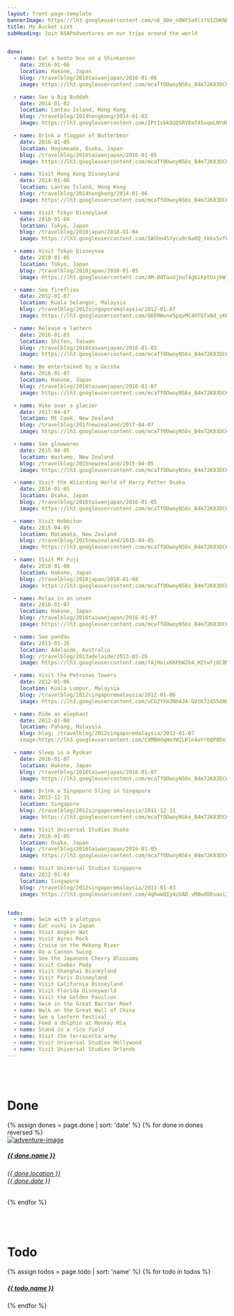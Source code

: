 ```yaml
---
layout: front-page-template
bannerImage: https://lh3.googleusercontent.com/n6_Q0e_n0WtSa9lz7VI2bKNBq7-acsUimYI_Tsz30y5_4S0yICQRhZkec8cOFb01Et1zdzaeL4Skbak3jmommtnTYAFu21ZMY9XBs1qydKSm8PZw5BRu3sU1L1_3hvPsbMfYO8tXHQ
title: My Bucket List
subHeading: Join ASAPadventures on our trips around the world


done:
  - name: Eat a bento box on a Shinkansen
    date: 2016-01-06
    location: Hakone, Japan
    blog: /travelblog/2016taiwanjapan/2016-01-06
    image: https://lh3.googleusercontent.com/mcaTfOOwoyNS6s_B4m72K83DC6xz_1kMDBkSyvFmqY5Fril4facF6jqI-kejRxzXdNH3x1EVDtiJRkSWzMGHenCfk2UWO1w5JREfBkAfSb7vZrpD7TsgPDVXeEFj3Iskhz5X_w

  - name: See a Big Buddah
    date: 2014-01-02
    location: Lantau Island, Hong Kong
    blog: /travelblog/2014hongkong/2014-01-02
    image: https://lh3.googleusercontent.com/IPtIsbkOGQSRVEmT45xqeLNYdDsUtAZyu67rDWlId21CyPoJRTSx2-w5tDmq__Qi0s039GFUfkwl4zLsoaA_x1-nvZ9FpzbrDEd__E2QDavHlagYZkrOWWiAdFwZYGSCztinAqLxfA

  - name: Drink a flaggon of Butterbear
    date: 2016-01-05
    location: Hogsmeade, Osaka, Japan
    blog: /travelblog/2016taiwanjapan/2016-01-05
    image: https://lh3.googleusercontent.com/mcaTfOOwoyNS6s_B4m72K83DC6xz_1kMDBkSyvFmqY5Fril4facF6jqI-kejRxzXdNH3x1EVDtiJRkSWzMGHenCfk2UWO1w5JREfBkAfSb7vZrpD7TsgPDVXeEFj3Iskhz5X_w

  - name: Visit Hong Kong Disneyland
    date: 2014-01-06
    location: Lantau Island, Hong Kong
    blog: /travelblog/2014hongkong/2014-01-06
    image: https://lh3.googleusercontent.com/mcaTfOOwoyNS6s_B4m72K83DC6xz_1kMDBkSyvFmqY5Fril4facF6jqI-kejRxzXdNH3x1EVDtiJRkSWzMGHenCfk2UWO1w5JREfBkAfSb7vZrpD7TsgPDVXeEFj3Iskhz5X_w

  - name: Visit Tokyo Disneyland
    date: 2010-01-04
    location: Tokyo, Japan
    blog: /travelblog/2010japan/2010-01-04
    image: https://lh3.googleusercontent.com/5AShn4SYycu9r8a0Q_tkkx5vf60sfuMkJvmsi8u8gz69iHq7MAW8odw1k-4szYiqZUagGjOqgT8fhM-knJnrNeuJ_H_5hOoOsBXhdD7BfENqQ0EJIZjfHU6krkSGc15Mf5z9OQ

  - name: Visit Tokyo Disneysea
    date: 2010-01-05
    location: Tokyo, Japan
    blog: /travelblog/2010japan/2010-01-05
    image: https://lh3.googleusercontent.com/4M-8dTauUjhuT4g6ikptUxjkWjbyCIGy8c6okksbVZCb9NCpd8nn7HcF6sAHQbgjhWMRp0sCQdFunYElwUbs4NtDLuYaLESxJwMvmzRXx-Qa8JpbzPaGVhm-0VIs4ypmRah7lA

  - name: See fireflies
    date: 2012-01-07
    location: Kuala Selangor, Malaysia
    blog: /travelblog/2012singaporemalaysia/2012-01-07
    image: https://lh3.googleusercontent.com/Q6ERWvne5pqvMC4HTUTxNd_yK6Mi53uywRzz-8BU-s_SsegdQi7Q_3W6m1JalJku_9PR1Zn8L84qU_7IAU-BS5QXBdV55mcjRv6M0jshBE6IgVb981vhs6Df3LLIogz5dvCQHgLfog

  - name: Release a lantern
    date: 2016-01-03
    location: Shifen, Taiwan
    blog: /travelblog/2016taiwanjapan/2016-01-03
    image: https://lh3.googleusercontent.com/mcaTfOOwoyNS6s_B4m72K83DC6xz_1kMDBkSyvFmqY5Fril4facF6jqI-kejRxzXdNH3x1EVDtiJRkSWzMGHenCfk2UWO1w5JREfBkAfSb7vZrpD7TsgPDVXeEFj3Iskhz5X_w

  - name: Be entertained by a Geisha
    date: 2016-01-07
    location: Hakone, Japan
    blog: /travelblog/2016taiwanjapan/2016-01-07
    image: https://lh3.googleusercontent.com/mcaTfOOwoyNS6s_B4m72K83DC6xz_1kMDBkSyvFmqY5Fril4facF6jqI-kejRxzXdNH3x1EVDtiJRkSWzMGHenCfk2UWO1w5JREfBkAfSb7vZrpD7TsgPDVXeEFj3Iskhz5X_w

  - name: Hike over a glacier
    date: 2017-04-07
    location: Mt Cook, New Zealand
    blog: /travelblog/2017newzealand/2017-04-07
    image: https://lh3.googleusercontent.com/mcaTfOOwoyNS6s_B4m72K83DC6xz_1kMDBkSyvFmqY5Fril4facF6jqI-kejRxzXdNH3x1EVDtiJRkSWzMGHenCfk2UWO1w5JREfBkAfSb7vZrpD7TsgPDVXeEFj3Iskhz5X_w

  - name: See glowworms
    date: 2015-04-05
    location: Waitamo, New Zealand
    blog: /travelblog/2015newzealand/2015-04-05
    image: https://lh3.googleusercontent.com/mcaTfOOwoyNS6s_B4m72K83DC6xz_1kMDBkSyvFmqY5Fril4facF6jqI-kejRxzXdNH3x1EVDtiJRkSWzMGHenCfk2UWO1w5JREfBkAfSb7vZrpD7TsgPDVXeEFj3Iskhz5X_w

  - name: Visit the Wizarding World of Harry Potter Osaka
    date: 2016-01-05
    location: Osaka, Japan
    blog: /travelblog/2016taiwanjapan/2016-01-05
    image: https://lh3.googleusercontent.com/mcaTfOOwoyNS6s_B4m72K83DC6xz_1kMDBkSyvFmqY5Fril4facF6jqI-kejRxzXdNH3x1EVDtiJRkSWzMGHenCfk2UWO1w5JREfBkAfSb7vZrpD7TsgPDVXeEFj3Iskhz5X_w

  - name: Visit Hobbiton
    date: 2015-04-05
    location: Matamata, New Zealand
    blog: /travelblog/2015newzealand/2015-04-05
    image: https://lh3.googleusercontent.com/mcaTfOOwoyNS6s_B4m72K83DC6xz_1kMDBkSyvFmqY5Fril4facF6jqI-kejRxzXdNH3x1EVDtiJRkSWzMGHenCfk2UWO1w5JREfBkAfSb7vZrpD7TsgPDVXeEFj3Iskhz5X_w

  - name: Visit Mt Fuji
    date: 2010-01-08
    location: Hakone, Japan
    blog: /travelblog/2010japan/2010-01-08
    image: https://lh3.googleusercontent.com/mcaTfOOwoyNS6s_B4m72K83DC6xz_1kMDBkSyvFmqY5Fril4facF6jqI-kejRxzXdNH3x1EVDtiJRkSWzMGHenCfk2UWO1w5JREfBkAfSb7vZrpD7TsgPDVXeEFj3Iskhz5X_w

  - name: Relax in an onsen
    date: 2016-01-07
    location: Hakone, Japan
    blog: /travelblog/2016taiwanjapan/2016-01-07
    image: https://lh3.googleusercontent.com/mcaTfOOwoyNS6s_B4m72K83DC6xz_1kMDBkSyvFmqY5Fril4facF6jqI-kejRxzXdNH3x1EVDtiJRkSWzMGHenCfk2UWO1w5JREfBkAfSb7vZrpD7TsgPDVXeEFj3Iskhz5X_w

  - name: See pandas
    date: 2013-03-26
    location: Adelaide, Australia
    blog: /travelblog/2013adelaide/2013-03-26
    image: https://lh3.googleusercontent.com/fAjHoixKKPbWJb4_HZtwfj8C8McNPVORF1fgwCBfJuA0x2f-qKl4qcZobmUozX2NC9ekAohICY8mvhCj9_5EzAVrjFDrsqV7TKDbO9VDQdH5mPHdORhHjuG6UmmNK4SdrkYA2LhYFA

  - name: Visit the Petronas Towers
    date: 2012-01-06
    location: Kuala Lumpur, Malaysia
    blog: /travelblog/2012singaporemalaysia/2012-01-06
    image: https://lh3.googleusercontent.com/vCbZYFm3NhAJA-GVtK7z455dARubPGGjkwoUQTanhYzGtwkkUHL03qJ9qo52gv2aj8Ee4Y343xDczEljsJAe55ZSawhoQLJlRG63N4eclzUsEhwLnvVTLcdx8BQM4jRIt6bSdyNvmg

  - name: Ride an elephant
    date: 2012-01-08
    location: Pahang, Malaysia
    blog: blog: /travelblog/2012singaporemalaysia/2012-01-07
    image:https://lh3.googleusercontent.com/CXMBHdqHnYW2LKln4aYrbQP8Dn7ia_muc30LZMbfXww-6OcMBL-9u0PVE9eqSDioVa0jLLEshvcyFQ-Xc897Fz_S6WBr_3rWahefSrRLd74dDR2PavGaSTEfBz0NSpeVoN3Mdjgjng

  - name: Sleep in a Ryokan
    date: 2016-01-07
    location: Hakone, Japan
    blog: /travelblog/2016taiwanjapan/2016-01-07
    image: https://lh3.googleusercontent.com/mcaTfOOwoyNS6s_B4m72K83DC6xz_1kMDBkSyvFmqY5Fril4facF6jqI-kejRxzXdNH3x1EVDtiJRkSWzMGHenCfk2UWO1w5JREfBkAfSb7vZrpD7TsgPDVXeEFj3Iskhz5X_w

  - name: Drink a Singapore Sling in Singapore
    date: 2011-12-31
    location: Singapore
    blog: /travelblog/2012singaporemalaysia/2011-12-31
    image: https://lh3.googleusercontent.com/mcaTfOOwoyNS6s_B4m72K83DC6xz_1kMDBkSyvFmqY5Fril4facF6jqI-kejRxzXdNH3x1EVDtiJRkSWzMGHenCfk2UWO1w5JREfBkAfSb7vZrpD7TsgPDVXeEFj3Iskhz5X_w

  - name: Visit Universal Studios Osaka
    date: 2016-01-05
    location: Osaka, Japan
    blog: /travelblog/2016taiwanjapan/2016-01-05
    image: https://lh3.googleusercontent.com/mcaTfOOwoyNS6s_B4m72K83DC6xz_1kMDBkSyvFmqY5Fril4facF6jqI-kejRxzXdNH3x1EVDtiJRkSWzMGHenCfk2UWO1w5JREfBkAfSb7vZrpD7TsgPDVXeEFj3Iskhz5X_w

  - name: Visit Universal Studios Singapore
    date: 2012-01-03
    location: Singapore
    blog: /travelblog/2012singaporemalaysia/2012-01-03
    image: https://lh3.googleusercontent.com/4qRwwQIy4zGAD_vM8wd88saui36M-sE2HPLDRi7rQMhpUyL23JyxQvjAlera29NxPo0iGO07qGHcZbjAmJGRk92_mRsx1-N1ZCv9_knLXTV4NVUq6Tx3axn6QDHWVANyTr1K26YwHA


todo:
  - name: Swim with a platypus
  - name: Eat sushi in Japan
  - name: Visit Angkor Wat
  - name: Visit Ayres Rock
  - name: Cruise on the Mekong River
  - name: Do a Cannon Swing
  - name: See the Japanese Cherry Blossoms
  - name: Visit Coober Pedy
  - name: Visit Shanghai Disneyland
  - name: Visit Paris Disneyland
  - name: Visit California Disneyland
  - name: Visit Florida Disneyworld
  - name: Visit the Golden Pavilion
  - name: Swim in the Great Barrier Reef
  - name: Walk on the Great Wall of China
  - name: See a lantern festival
  - name: Feed a dolphin at Monkey Mia
  - name: Stand in a rice field
  - name: Visit the terracotta army
  - name: Visit Universal Studios Hollywood
  - name: Visit Universal Studios Orlando
---
```


<div class="row">
  <div class="text-uppercase adventure-list experience">
    <h1 class="animated fadeInUp" style="padding-top: 50px">Done</h1>
    {% assign dones = page.done | sort: 'date' %}
    {% for done in dones reversed %}
      <div class="col-md-6 col-sm-6 animated fadeInUp" data-wow-delay="0.3s" data-wow-duration="1s">
        <a href="{{ done.blog }}">
          <img src="{{ done.image }}" alt="adventure-image" class="img-responsive">
          <div class="overlay-lnk text-uppercase text-center">
            <i class="icon icon-target"></i>
            <h5>{{ done.name }}</h5>
            <h6>{{ done.location }}<br/>{{ done.date }}</h6>
          </div>
        </a>
      </div>
    {% endfor %}
  </div>
</div>

<div class="row">
  <div class="text-uppercase adventure-list experience">
    <h1 class="animated fadeInUp" style="padding-top: 50px">Todo</h1>
    {% assign todos = page.todo | sort: 'name' %}
    {% for todo in todos %}
      <div class="col-md-6 col-sm-6 animated fadeInUp" data-wow-delay="0.2s" data-wow-duration="1s">
        <a href="#">
          <img src="data:image/png;base64,iVBORw0KGgoAAAANSUhEUgAAAAEAAAABCAYAAAAfFcSJAAAABmJLR0QA/wD/AP+gvaeTAAAACXBIWXMAAAsTAAALEwEAmpwYAAAAB3RJTUUH4gEOByYCYni6JwAAAB1pVFh0Q29tbWVudAAAAAAAQ3JlYXRlZCB3aXRoIEdJTVBkLmUHAAAADUlEQVQI12OYNm3afwAGSgLC16IAKQAAAABJRU5ErkJggg==" alt="adventure-image" class="img-responsive" >
          <div class="overlay-lnk text-uppercase text-center">
            <i class="icon icon-lightbulb"></i>
            <h5>{{ todo.name }}</h5>
          </div>
        </a>
      </div>
    {% endfor %}
  </div>
</div>
